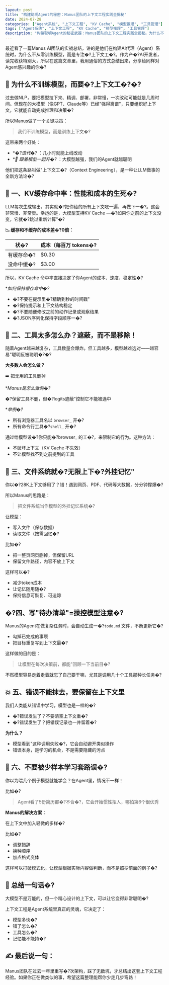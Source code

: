 ```yaml
---
layout: post
title: "构建聪明Agent的秘密：Manus团队的上下文工程实践全揭秘"
date: 2024-07-28
categories: ["Agent系统", "上下文工程", "KV Cache", "模型推理", "工具管理"]
tags: ["Agent系统", "上下文工程", "KV Cache", "模型推理", "工具管理"]
description: "构建聪明Agent的秘密武器：Manus团队的上下文工程实践全揭秘。为什么不训练模型而要训练上下文？从KV缓存优化到工具管理，深度解析AI代理系统的核心技术。"
---
```


最近看了一篇Manus AI团队的实战总结，讲的是他们在构建AI代理（Agent）系统时，为什么不从零训练模型，而是专注�?上下文工�?。作为产�?AI开发者，读完收获特别大，所以在这篇文章里，我用通俗的方式总结出来，分享给同样对Agent感兴趣的你�?

## 🧭 为什么不训练模型，而要�?上下文工�?�?

过去做NLP，要把模型拉下来、精调、部署，非常慢，一次改动可能就是几周时间。但现在的大模型（像GPT、Claude等）已经"强得离谱"，只要组织好上下文，它就能自动完成推理和决策�?

所以Manus做了一个关键决策：

> 我们不训练模型，而是训练上下文�?

这带来两个好处：

  * **�?迭代�?* ：几小时就能上线改动
  * **🚀 跟着模型一起升�?* ：大模型越强，我们的Agent就越聪明

他们把这条路叫做"上下文工�?（Context Engineering），是一种让LLM做事的全新方法论�?

## 🧩 一、KV缓存命中率：性能和成本的生死�?

LLM每次生成输出，其实就�?把你给的所有上下文吃一遍，再做下一�?。这会非常慢、非常贵。幸运的是，大模型支持KV Cache —�?如果你之前的上下文没变，它就�?跳过重新计算"�?

**📉 缓存和不缓存的成本差�?0倍：**

状�?| 成本（每百万 tokens�? 
---|---  
有缓存命�?| $0.30  
没命中缓�?| $3.00  
  
所以，KV Cache 命中率直接决定了你Agent的成本、速度、稳定性�?

**如何保持缓存命中�?*

  * �?不要在提示里�?精确到秒的时间戳"
  * �?保持提示和上下文结构稳定
  * �?不要随便修改之前的动作记录或观察结果
  * �?JSON序列化保持字段顺序一�?

## 🔧 二、工具太多怎么办？遮蔽，而不是移除！

随着Agent越来越复杂，工具数量会爆炸。但工具越多，模型越难选对——越容易"聪明反被聪明�?�?

**大多数人会怎么做？**

➡️ 把无用的工具删掉

**Manus是怎么做的�?*

�?保留工具不删，但�?logits遮蔽"控制它不能被选中

**举例�?*

  * 所有浏览器工具名以 `browser_` 开�?
  * 所有命令行工具�?`shell_` 开�?

通过给模型设�?你只能�?browser_ 的工�?，来限制它的行为。这种方法：

  * 不破坏上下文（KV Cache 不失效）
  * 不让模型找不到之前提到的工具

## 🧠 三、文件系统就�?无限上下�?外挂记忆"

你以�?28K上下文够用了？错！遇到网页、PDF、代码等大数据，分分钟撑爆�?

所以Manus的思路是：

> 把文件系统当作模型的外挂记忆系统�?

让模型：

  * 写入文件（保存数据）
  * 读取文件（按需回忆�?

比如�?

  * 把一整页网页删掉，但保留URL
  * 保留文件路径，内容不放上下文

这样可以�?

  * 减少token成本
  * 让记忆随用随�?
  * 保持信息可恢复、可追踪

## �?四、写"待办清单"=操控模型注意�?

Manus的Agent在做复杂任务时，会自动生成一�?`todo.md` 文件，不断更新它�?

  * 勾掉已完成的事项
  * 把目标重复写到上下文最�?

这样做的目的是：

> 让模型在每次决策前，都能"回顾一下当前目�? 

不然模型容易走着走着就忘了自己要干嘛，尤其是调用几十个工具那种长任务�?

## 💥 五、错误不能抹去，要保留在上下文里

我们人类能从错误中学习，模型也是一样的�?

  * �?错误发生了？不要清空上下文重�?
  * �?错误发生了？把错误记录也一并留着�?

**为什么？**

  * 模型看到"这种调用失败�?，它会自动避开类似操作
  * 错误本身，是学习的机会，不是需要隐藏的污点

## 🎲 六、不要被少样本学习套路误�?

你以为喂几个例子模型就能学会？在Agent里，情况不一样！

比如�?

> Agent看了5份简历都�?不合�?，它会开始惯性拒人，哪怕第6个很优秀 

**Manus的解决方案：**

在上下文中加入轻微的多样�?

比如�?

  * 调整措辞
  * 换种顺序
  * 加点格式变体

这样可以打破模式化，让模型根据实际内容做判断，而不是照抄前面的例子�?

## 📌 总结一句话�?

大模型不是万能的，但一个精心设计的上下文，可以让它变得非常聪明�?

上下文工程是Agent系统里真正的灵魂，它决定了：

  * 模型多快�?
  * 错了怎么�?
  * 工具怎么�?
  * 记忆能不能持�?

## ✍️ 最后说一句：

Manus团队在过去一年里重写�?次架构，踩了无数坑，才总结出这套上下文工程经验。如果你正在做类似的事，希望这篇整理能帮你少走几步弯路！
